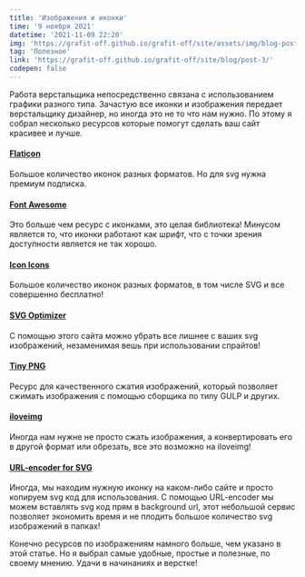 ```yaml
---
title: 'Изображения и иконки'
time: '9 ноября 2021'
datetime: '2021-11-09 22:20'
img: 'https://grafit-off.github.io/grafit-off/site/assets/img/blog-post/3.jpg'
tag: 'Полезное'
link: 'https://grafit-off.github.io/grafit-off/site/blog/post-3/'
codepen: false
---
```


Работа верстальщика непосредственно связана с использованием графики разного типа. Зачастую все иконки и изображения передает верстальщику дизайнер, но иногда это не то что нам нужно. По этому я собрал несколько ресурсов которые помогут сделать ваш сайт красивее и лучше.

#### [Flaticon](https://www.flaticon.com/)
Большое количество иконок разных форматов. Но для svg нужна премиум подписка.

#### [Font Awesome](https://fontawesome.com/)
Это больше чем ресурс с иконками, это целая библиотека! Минусом является то, что иконки работают как шрифт, что с точки зрения доступности является не так хорошо.

#### [Icon Icons](https://icon-icons.com/)
Большое количество иконок разных форматов, в том числе SVG и все совершенно бесплатно!

#### [SVG Optimizer](https://svgoptimizer.com/)
С помощью этого сайта можно убрать все лишнее с ваших svg изображений, незаменимая вешь при использовании спрайтов!

#### [Tiny PNG](https://tinypng.com/)
Ресурс для качественного сжатия изображений, который позволяет сжимать изображения с помощью сборщика по типу GULP и других.

#### [iloveimg](https://www.iloveimg.com/)
Иногда нам нужне не просто сжать изображения, а конвертировать его в другой формат или обрезать, все это возможно на iloveimg!

#### [URL-encoder for SVG](https://yoksel.github.io/url-encoder/)
Иногда, мы находим нужную иконку на каком-либо сайте и просто копируем svg код для использования. С помощью URL-encoder мы можем вставлять svg код прям в background url, этот небольшой сервис позволяет экономить время и не плодить большое количество svg изображений в папках!

Конечно ресурсов по изображениям намного больше, чем указано в этой статье. Но я выбрал самые удобные, простые и полезные, по своему мнению. Удачи в начинаниях и верстке!
